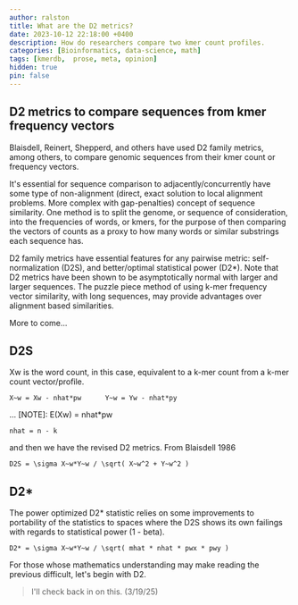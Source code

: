 ```yaml
---
author: ralston
title: What are the D2 metrics?
date: 2023-10-12 22:18:00 +0400
description: How do researchers compare two kmer count profiles.
categories: [Bioinformatics, data-science, math]
tags: [kmerdb,  prose, meta, opinion]
hidden: true
pin: false
---
```



## D2 metrics to compare sequences from kmer frequency vectors

Blaisdell, Reinert, Shepperd, and others have used D2 family metrics, among others, to compare genomic sequences from their kmer count or frequency vectors. 

It's essential for sequence comparison to adjacently/concurrently have some type of non-alignment (direct, exact solution to local alignment problems. More complex with gap-penalties) concept of sequence similarity. One method is to split the genome, or sequence of consideration, into the frequencies of words, or kmers, for the purpose of then comparing the vectors of counts as a proxy to how many words or similar substrings each sequence has. 

D2 family metrics have essential features for any pairwise metric: self-normalization (D2S), and better/optimal statistical power (D2*). Note that D2 metrics have been shown to be asymptotically normal with larger and larger sequences. The puzzle piece method of using k-mer frequency vector similarity, with long sequences, may provide advantages over alignment based similarities.

More to come...



## D2S


Xw is the word count, in this case, equivalent to a k-mer count from a k-mer count vector/profile. 

```
X~w = Xw - nhat*pw      Y~w = Yw - nhat*py
```

... [NOTE]: E(Xw) = nhat*pw

```
nhat = n - k
```

and then we have the revised D2 metrics. From Blaisdell 1986
```
D2S = \sigma X~w*Y~w / \sqrt( X~w^2 + Y~w^2 )

```

## D2*

The power optimized D2* statistic relies on some improvements to portability of the statistics to spaces where the D2S shows its own failings with regards to statistical power (1 - beta).

```
D2* = \sigma X~w*Y~w / \sqrt( mhat * nhat * pwx * pwy )
```


For those whose mathematics understanding may make reading the previous difficult, let's begin with D2. 


>I'll check back in on this. (3/19/25)




